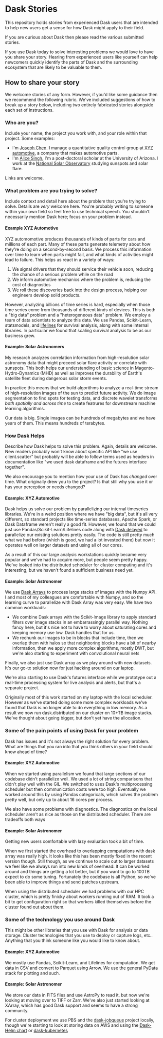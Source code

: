 Dask Stories
============

This repository holds stories from experienced Dask users that are intended to
help new users get a sense for how Dask might apply to their field.

If you are curious about Dask then please read the various submitted stories.

If you use Dask today to solve interesting problems we would love to have you
share your story.  Hearing from experienced users like yourself can help
newcomers quickly identify the parts of Dask and the surrounding ecosystem that
are likely to be valuable to them.


## How to share your story

We welcome stories of any form.  However, if you'd like some guidance then we
recommend the following rubric.  We've included suggestions of how to break up
a story below, including two entirely fabricated stories alongside each set of
instructions.


### Who are you?

Include your name, the project you work with, and your role within that
project.  Some examples:

-  I'm [Joseph Chen]().  I manage a quantitative quality control group at
   [XYZ automotive](), a company that makes automotive parts.
-  I'm [Alice Singh](), I'm a post-doctoral scholar at the University of
   Arizona.  I work at the [National Solar Observatory]() studying sunspots and
   solar flare.

Links are welcome.


### What problem are you trying to solve?

Include context and detail here about the problem that you're trying to solve.
Details are *very* welcome here.  You're probably writing to someone within
your own field so feel free to use technical speech.  You shouldn't necessarily
mention Dask here; focus on your problem instead.

#### Example XYZ Automotive

XYZ automomotive produces thousands of kinds of parts for cars and millions of
each part.  Many of these parts generate telemetry about how they're doing on a
second-by-second basis.  We process this information over time to learn when
parts might fail, and what kinds of activities might lead to failure.  This
helps us react in a variety of ways:

1.  We signal drivers that they should service their vehicle soon, reducing the
    chance of a serious problem while on the road
2.  We inform automotive mechanics where the problem is, reducing the cost of
    diagnostics
3.  We roll these discoveries back into the design process, helping our
    engineers develop solid products.

However, analyzing billions of time series is hard, especially when those time
series come from thousands of different kinds of devices.  This is both a "big
data" problem and a "heterogeneous data" problem.  We employ a team of data
scientists to analyze this data.  We use Pandas, Scikit-Learn, statsmodels, and
[lifelines](http://lifelines.readthedocs.io/en/latest/) for survival analysis,
along with some internal libraries.  In particular we found that scaling
survival analysis to be as our business grew.

#### Example: Solar Astronomers

My research analyzes correlation information from high-resolution solar
astronomy data that might preceed solar flare activity or correlate with
sunspots.  This both helps our understanding of basic science in
Magento-Hydro-Dynamics (MHD) as well as improves the durability of Earth's
satellite fleet during dangerous solar storm events.

In practice this means that we build algorithms to analyze a real-time stream
of high-resolution images of the sun to predict future activity.  We do image
segmentation to find spots for testing data, and discrete wavelet transforms
*both spatially and across time* to create featrures for downstream machine
learning algorithms.

Our data is big.  Single images can be hundreds of megabytes and we have years
of them.  This means hundreds of terabytes.


### How Dask Helps

Describe how Dask helps to solve this problem.  Again, details are welcome.
New readers probably won't know about specific API like "we use client.scatter"
but probably will be able to follow terms used as headers in documentation like
"we used dask dataframe and the futures interface together".

We also encourage you to mention how your use of Dask has *changed* over time.
What originally drew you to the project?  Is that still why you use it or has
your perception or needs changed?

#### Example: XYZ Automotive

Dask helps us solve our problem by parallelizing our internal timeseries
libraries.  We're in a weird position where we have "big data", but it's all
very different, so standard projects like time-series databases, Apache Spark,
or Dask Dataframe weren't really a good fit.  However, we found that we could
just use Pandas/Scikit-Learn/Lifelines code along with [Dask delayed]() to
parallelize our existing solutions pretty easily.  The code is still pretty
much what we had before (which is good, we had a lot invested there) but now it
operates well on larger datasets and using all of our cores.

As a result of this our large analysis workstations quickly became very
popular and we've had to acquire more, but people seem pretty happy.  We've
looked into the distributed scheduler for cluster computing and it's
interesting, but we haven't found a sufficient business need yet.

#### Example: Solar Astronomer

We use [Dask Arrays]() to process large stacks of images with the Numpy API.
I and most of my colleagues are comfortable with Numpy, and so the learning
curve to parallelize with Dask Array was very easy.  We have two common
workloads:

-  We combine Dask arrays with the Scikit-Image library to apply standard
   filters over image stacks in an embarrassingly parallel way.  Nothing fancy
   here, but it's nice not to have to worry about saturating cores and keeping
   memory use low.  Dask handles that for us.
-  We rechunk our images to be in blocks that include time, then we overlap
   them with halos so that neighboring blocks have a bit of nearby information,
   then we apply more complex algorithms, mostly DWT, but we're also starting
   to experiment with convolutional neural nets

Finally, we also just use Dask array as we play around with new datasets.  It's
our go-to solution now for just hacking around on our laptop.

We're also starting to use Dask's futures interface while we prototype out a
real-time processing system for live analysis and alerts, but that's a separate
project.

Originally most of this work started on my laptop with the local scheduler.
However as we've started doing some more complex workloads we've found that
Dask is no longer able to do everything in low memory.  As a result we now run
dask.distributed on our cluster on 10+TB image stacks.  We've thought about
going bigger, but don't yet have the allocation.


### Some of the pain points of using Dask for your problem

Dask has issues and it's not always the right solution for every problem.  What
are things that you ran into that you think others in your field should know
ahead of time?


#### Example: XYZ Automotive

When we started using parallelism we found that large sections of our codebase
didn't parallelize well.  We used a lot of string comparisons that didn't play
well with the GIL.  We switched to uses Dask's multiprocessing scheduler but
then communication costs were too high.  Eventually we worked around this by
using Pandas categoricals, which solves the problem pretty well, but only up to
about 16 cores per process.

We also have some problems with diagnostics.  The diagnostics on the local
scheduler aren't as nice as those on the distributed scheduler.  There are
tradeoffs both ways


#### Example: Solar Astronomer

Getting new users comfortable with lazy evaluation took a bit of time.

When we first started the overhead to overlapping computations with dask array
was really high.  It looks like this has been mostly fixed in the recent
version though.  Still though, as we continue to scale out to larger datasets
we feel like we always run into new kinds of overhead.  It can be worked around
and things are getting a lot better, but if you want to go to 100TB expect to
do some tuning.  Fortunately the codebase is all Python, so we've been able to
improve things and send patches upstream.

When using the distributed scheduler we had problems with our HPC cluster,
which is pretty finicky about workers running out of RAM.  It took a bit to get
configuration right so that workers killed themselves before the cluster found
out about them.


### Some of the technology you use around Dask

This might be other libraries that you use with Dask for analysis or data
storage.  Cluster technologies that you use to deploy or capture logs, etc..
Anything that you think someone like you would like to know about.


#### Example: XYZ Automotive

We mostly use Pandas, Scikit-Learn, and Lifelines for computation.  We get data
in CSV and convert to Parquet using Arrow.  We use the general PyData stack for
plotting and such.


#### Example: Solar Astronomer

We store our data in FITS files and use AstroPy to read it, but now we're
looking at moving over to TIFF or Zarr.  We've also just started looking at
XArray, which has good Dask support and seems to have a strong community.

For cluster deployment we use PBS and the
[dask-jobqueue](https://jobqueue.dask.org) project locally, though
we're starting to look at storing data on AWS and using the [Dask-Helm
chart](https://dask.org/en/latest/setup/kubernetes-helm.html) or
[dask-kubernetes](https://kubernetes.dask.org)
